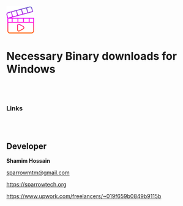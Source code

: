 <img src="assets/appicon.png" alt="Binaries" width="72">

<br>

# Necessary Binary downloads for Windows

<br>
<br>


### Links

```

```

<br>

## Developer

<strong>Shamim Hossain</strong>

<sparrowmtm@gmail.com>

<https://sparrowtech.org>

<https://www.upwork.com/freelancers/~019f659b0849b9115b>